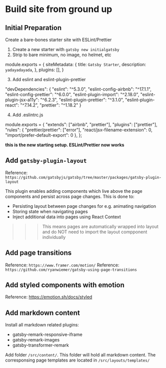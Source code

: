 # Build site from ground up

## Initial Preparation

Create a bare-bones starter site with ESLint/Prettier

1. Create a new starter with `gatsby new initialgatsby`
2. Strip to bare minimum, no image, no helmet, etc

module.exports = {
siteMetadata: {
title: `Gatsby Starter`,
description: `yadayadayada`,
},
plugins: [],
}

3. Add eslint and eslint-plugin-prettier

"devDependencies": {
"eslint": "^5.3.0",
"eslint-config-airbnb": "^17.1.1",
"eslint-config-prettier": "^6.0.0",
"eslint-plugin-import": "^2.18.0",
"eslint-plugin-jsx-a11y": "^6.2.3",
"eslint-plugin-prettier": "^3.1.0",
"eslint-plugin-react": "^7.14.2",
"prettier": "^1.18.2"
}

4. Add .eslintrc.js

module.exports = {
"extends": ["airbnb", "prettier"],
"plugins": ["prettier"],
"rules": {
"prettier/prettier": ["error"],
"react/jsx-filename-extension": 0,
"import/prefer-default-export": 0
},
};

**this is the new starting setup. ESLint/Prettier now works**

## Add `gatsby-plugin-layout`

Reference: `https://github.com/gatsbyjs/gatsby/tree/master/packages/gatsby-plugin-layout`

This plugin enables adding components which live above the page components and persist across page changes.
This is done to:

- Persisting layout between page changes for e.g. animating navigation
- Storing state when navigating pages
- Inject additional data into pages using React Context

> > > This means pages are automatically wrapped into layout and do NOT need to import the layout compponent individually

## Add page transitions

Reference: `https://www.framer.com/motion/`
Reference: `https://github.com/ryanwiemer/gatsby-using-page-transitions`

## Add styled components with emotion

Reference: https://emotion.sh/docs/styled

## Add markdown content

Install all markdown related plugins:

- gatsby-remark-responsive-iframe
- gatsby-remark-images
- gatsby-transformer-remark

Add folder `/src/content/`. This folder will hold all markdown content. The corresponsing page templates are located in `/src/layouts/templates/`
